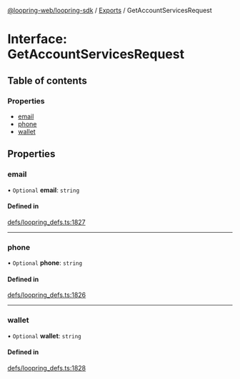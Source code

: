 [@loopring-web/loopring-sdk](../README.md) / [Exports](../modules.md) / GetAccountServicesRequest

# Interface: GetAccountServicesRequest

## Table of contents

### Properties

- [email](GetAccountServicesRequest.md#email)
- [phone](GetAccountServicesRequest.md#phone)
- [wallet](GetAccountServicesRequest.md#wallet)

## Properties

### email

• `Optional` **email**: `string`

#### Defined in

[defs/loopring_defs.ts:1827](https://github.com/Loopring/loopring_sdk/blob/ea87b1c/src/defs/loopring_defs.ts#L1827)

___

### phone

• `Optional` **phone**: `string`

#### Defined in

[defs/loopring_defs.ts:1826](https://github.com/Loopring/loopring_sdk/blob/ea87b1c/src/defs/loopring_defs.ts#L1826)

___

### wallet

• `Optional` **wallet**: `string`

#### Defined in

[defs/loopring_defs.ts:1828](https://github.com/Loopring/loopring_sdk/blob/ea87b1c/src/defs/loopring_defs.ts#L1828)

